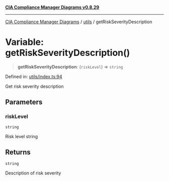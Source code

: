 [**CIA Compliance Manager Diagrams v0.8.29**](../../README.md)

***

[CIA Compliance Manager Diagrams](../../modules.md) / [utils](../README.md) / getRiskSeverityDescription

# Variable: getRiskSeverityDescription()

> **getRiskSeverityDescription**: (`riskLevel`) => `string`

Defined in: [utils/index.ts:94](https://github.com/Hack23/cia-compliance-manager/blob/5836b4c74e2010cd05eca63c0016fd711c628ec9/src/utils/index.ts#L94)

Get risk severity description

## Parameters

### riskLevel

`string`

Risk level string

## Returns

`string`

Description of risk severity
